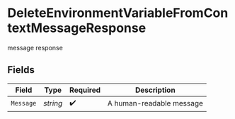 # DeleteEnvironmentVariableFromContextMessageResponse

message response


## Fields

| Field                    | Type                     | Required                 | Description              |
| ------------------------ | ------------------------ | ------------------------ | ------------------------ |
| `Message`                | *string*                 | :heavy_check_mark:       | A human-readable message |